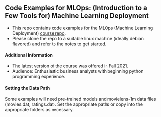 
## Code Examples for MLOps: (Introduction to a Few Tools for) Machine Learning Deployment

 - This repo contains code examples for the MLOps (Machine Learning Deployment) [course repo](https://github.com/thejat/mlops-notebooks).
 - Please clone the repo to a suitable linux machine (ideally debian flavored) and refer to the notes to get started.

#### Additional Information

  - The latest version of the course was offered in Fall 2021.
  - Audience: Enthusiastic business analysts with beginning python programming experience.

#### Setting the Data Path

Some examples will need pre-trained models and movielens-1m data files (movies.dat, ratings.dat). Set the appropriate paths or copy into the appropriate folders as necessary.